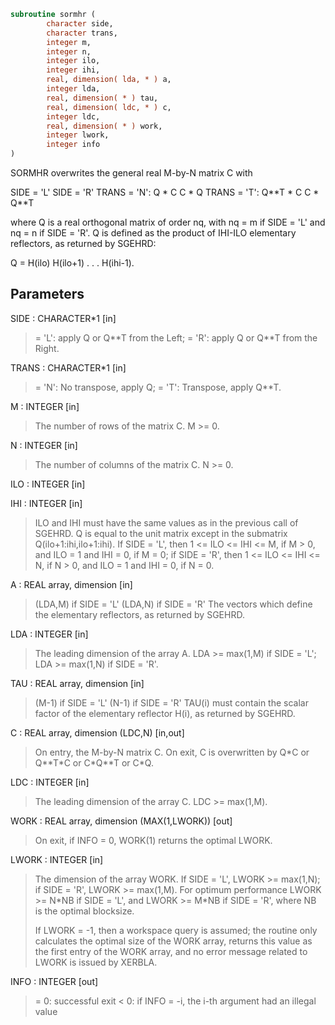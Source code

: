 ```fortran
subroutine sormhr (
        character side,
        character trans,
        integer m,
        integer n,
        integer ilo,
        integer ihi,
        real, dimension( lda, * ) a,
        integer lda,
        real, dimension( * ) tau,
        real, dimension( ldc, * ) c,
        integer ldc,
        real, dimension( * ) work,
        integer lwork,
        integer info
)
```

SORMHR overwrites the general real M-by-N matrix C with

SIDE = 'L'     SIDE = 'R'
TRANS = 'N':      Q \* C          C \* Q
TRANS = 'T':      Q\*\*T \* C       C \* Q\*\*T

where Q is a real orthogonal matrix of order nq, with nq = m if
SIDE = 'L' and nq = n if SIDE = 'R'. Q is defined as the product of
IHI-ILO elementary reflectors, as returned by SGEHRD:

Q = H(ilo) H(ilo+1) . . . H(ihi-1).

## Parameters
SIDE : CHARACTER\*1 [in]
> = 'L': apply Q or Q\*\*T from the Left;
> = 'R': apply Q or Q\*\*T from the Right.

TRANS : CHARACTER\*1 [in]
> = 'N':  No transpose, apply Q;
> = 'T':  Transpose, apply Q\*\*T.

M : INTEGER [in]
> The number of rows of the matrix C. M >= 0.

N : INTEGER [in]
> The number of columns of the matrix C. N >= 0.

ILO : INTEGER [in]

IHI : INTEGER [in]
> 
> ILO and IHI must have the same values as in the previous call
> of SGEHRD. Q is equal to the unit matrix except in the
> submatrix Q(ilo+1:ihi,ilo+1:ihi).
> If SIDE = 'L', then 1 <= ILO <= IHI <= M, if M > 0, and
> ILO = 1 and IHI = 0, if M = 0;
> if SIDE = 'R', then 1 <= ILO <= IHI <= N, if N > 0, and
> ILO = 1 and IHI = 0, if N = 0.

A : REAL array, dimension [in]
> (LDA,M) if SIDE = 'L'
> (LDA,N) if SIDE = 'R'
> The vectors which define the elementary reflectors, as
> returned by SGEHRD.

LDA : INTEGER [in]
> The leading dimension of the array A.
> LDA >= max(1,M) if SIDE = 'L'; LDA >= max(1,N) if SIDE = 'R'.

TAU : REAL array, dimension [in]
> (M-1) if SIDE = 'L'
> (N-1) if SIDE = 'R'
> TAU(i) must contain the scalar factor of the elementary
> reflector H(i), as returned by SGEHRD.

C : REAL array, dimension (LDC,N) [in,out]
> On entry, the M-by-N matrix C.
> On exit, C is overwritten by Q\*C or Q\*\*T\*C or C\*Q\*\*T or C\*Q.

LDC : INTEGER [in]
> The leading dimension of the array C. LDC >= max(1,M).

WORK : REAL array, dimension (MAX(1,LWORK)) [out]
> On exit, if INFO = 0, WORK(1) returns the optimal LWORK.

LWORK : INTEGER [in]
> The dimension of the array WORK.
> If SIDE = 'L', LWORK >= max(1,N);
> if SIDE = 'R', LWORK >= max(1,M).
> For optimum performance LWORK >= N\*NB if SIDE = 'L', and
> LWORK >= M\*NB if SIDE = 'R', where NB is the optimal
> blocksize.
> 
> If LWORK = -1, then a workspace query is assumed; the routine
> only calculates the optimal size of the WORK array, returns
> this value as the first entry of the WORK array, and no error
> message related to LWORK is issued by XERBLA.

INFO : INTEGER [out]
> = 0:  successful exit
> < 0:  if INFO = -i, the i-th argument had an illegal value
